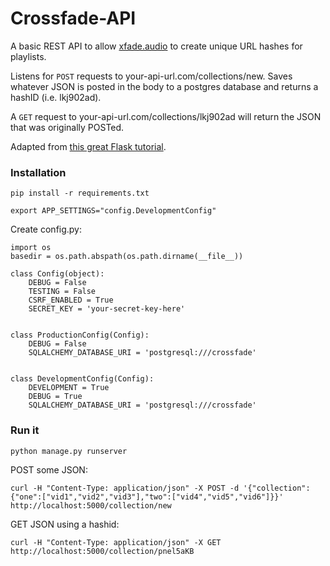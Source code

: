 # Crossfade-API

A basic REST API to allow [xfade.audio](http://xfade.audio) to create unique URL hashes for playlists.

Listens for `POST` requests to your-api-url.com/collections/new. Saves whatever JSON is posted in the body to a postgres database and returns a hashID (i.e. lkj902ad).

A `GET` request to your-api-url.com/collections/lkj902ad will return the JSON that was originally POSTed.

Adapted from [this great Flask tutorial](https://realpython.com/blog/python/flask-by-example-part-1-project-setup/).

### Installation
`pip install -r requirements.txt`

`export APP_SETTINGS="config.DevelopmentConfig"`

Create config.py:
```
import os
basedir = os.path.abspath(os.path.dirname(__file__))

class Config(object):
    DEBUG = False
    TESTING = False
    CSRF_ENABLED = True
    SECRET_KEY = 'your-secret-key-here'


class ProductionConfig(Config):
    DEBUG = False
    SQLALCHEMY_DATABASE_URI = 'postgresql:///crossfade'


class DevelopmentConfig(Config):
    DEVELOPMENT = True
    DEBUG = True
    SQLALCHEMY_DATABASE_URI = 'postgresql:///crossfade'
```

### Run it
`python manage.py runserver`

POST some JSON: 

`curl -H "Content-Type: application/json" -X POST -d '{"collection":{"one":["vid1","vid2","vid3"],"two":["vid4","vid5","vid6"]}}' http://localhost:5000/collection/new`

GET JSON using a hashid: 

`curl -H "Content-Type: application/json" -X GET http://localhost:5000/collection/pnel5aKB`
